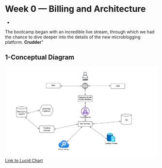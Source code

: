 # Week 0 — Billing and Architecture

- 
The bootcamp began with an incredible live stream, through which we had the chance to dive deeper into the details of the new microblogging platform.
 **Crudder**"

## 1-Conceptual Diagram
![Screenshot --> ](./ressources/conceptual.png)
[Link to Lucid Chart ](https://lucid.app/lucidchart/1933f7c7-d92f-4ec1-aa09-46efaf6dc293/edit?viewport_loc=-630%2C-235%2C2451%2C1075%2C0_0&invitationId=inv_dbcb3bb6-7080-4744-979e-3d7a8628a021)

